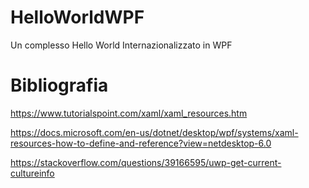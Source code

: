 # HelloWorldWPF
Un complesso Hello World Internazionalizzato in WPF

# Bibliografia
https://www.tutorialspoint.com/xaml/xaml_resources.htm

https://docs.microsoft.com/en-us/dotnet/desktop/wpf/systems/xaml-resources-how-to-define-and-reference?view=netdesktop-6.0

https://stackoverflow.com/questions/39166595/uwp-get-current-cultureinfo
